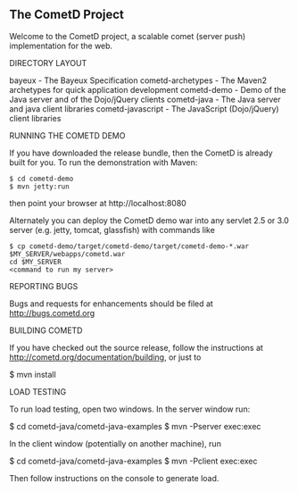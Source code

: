 ## The CometD Project ##

Welcome to the CometD project, a scalable comet (server push) implementation for the web.

DIRECTORY LAYOUT

bayeux            - The Bayeux Specification
cometd-archetypes - The Maven2 archetypes for quick application development
cometd-demo       - Demo of the Java server and of the Dojo/jQuery clients
cometd-java       - The Java server and java client libraries
cometd-javascript - The JavaScript (Dojo/jQuery) client libraries


RUNNING THE COMETD DEMO

If you have downloaded the release bundle, then the CometD is already built for you.
To run the demonstration with Maven:

    $ cd cometd-demo
    $ mvn jetty:run

then point your browser at http://localhost:8080

Alternately you can deploy the CometD demo war into
any servlet 2.5 or 3.0 server (e.g. jetty, tomcat, glassfish)
with commands like

    $ cp cometd-demo/target/cometd-demo/target/cometd-demo-*.war  $MY_SERVER/webapps/cometd.war
    cd $MY_SERVER
    <command to run my server>


REPORTING BUGS

Bugs and requests for enhancements should be filed at http://bugs.cometd.org


BUILDING COMETD

If you have checked out the source release, follow the instructions at
http://cometd.org/documentation/building, or just to

  $ mvn install


LOAD TESTING

To run load testing, open two windows. In the server window run:

  $ cd cometd-java/cometd-java-examples
  $ mvn -Pserver exec:exec

In the client window (potentially on another machine), run

  $ cd cometd-java/cometd-java-examples
  $ mvn -Pclient exec:exec

Then follow instructions on the console to generate load.
